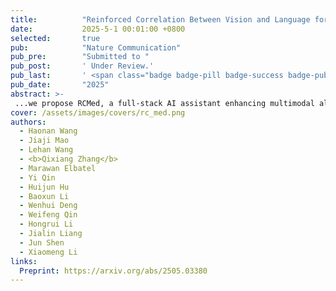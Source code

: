 ```yaml
---
title:          "Reinforced Correlation Between Vision and Language for Precise Medical AI Assistant"
date:           2025-5-1 00:01:00 +0800
selected:       true
pub:            "Nature Communication"
pub_pre:        "Submitted to "
pub_post:       ' Under Review.'
pub_last:       ' <span class="badge badge-pill badge-success badge-publication">Segmentation</span><span class="badge badge-pill badge-secondary badge-publication">MLLM</span>'
pub_date:       "2025"
abstract: >-
 ...we propose RCMed, a full-stack AI assistant enhancing multimodal alignment in both input & output, enabling precise anatomical delineation, accurate localization, and reliable diagnosis for clinicians through hierarchical vision-language grounding. Trained on a 20M images-mask-description triplets dataset, RCMed achieves SOTA precision in contextualizing irregular lesions and subtle anatomical boundaries, excelling across 165 clinical tasks with 9 different modalities...
cover: /assets/images/covers/rc_med.png
authors:
  - Haonan Wang
  - Jiaji Mao
  - Lehan Wang
  - <b>Qixiang Zhang</b>
  - Marawan Elbatel
  - Yi Qin
  - Huijun Hu
  - Baoxun Li
  - Wenhui Deng
  - Weifeng Qin
  - Hongrui Li
  - Jialin Liang
  - Jun Shen
  - Xiaomeng Li
links:
  Preprint: https://arxiv.org/abs/2505.03380
---
```

